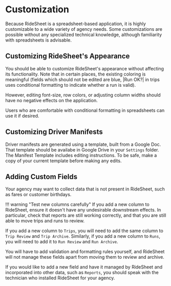 # Customization

Because RideSheet is a spreadsheet-based application, it is highly customizable to a wide variety of agency needs. Some customizations are possible without any specialized technical knowledge, although familiarity with spreadsheets is advisable.

## Customizing RideSheet's Appearance

You should be able to customize RideSheet's appearance without affecting its functionality. Note that in certain places, the existing coloring is meaningful (fields which should not be edited are blue, |Run OK?| in trips uses conditional formatting to indicate whether a run is valid).

However, editing font-size, row colors, or adjusting column widths should have no negative effects on the application.

Users who are comfortable with conditional formatting in spreadsheets can use it if desired.

## Customizing Driver Manifests

Driver manifests are generated using a template, built from a Google Doc. That template should be availabe in Google Drive in your `Settings` folder. The Manifest Template includes editing instructions. To be safe, make a copy of your current template before making any edits. 

## Adding Custom Fields

Your agency may want to collect data that is not present in RideSheet, such as fares or customer birthdays.

!!! warning "Test new columns carefully"
    If you add a new column to RideSheet, ensure it doesn't have any undesirable downstream effects. In particular, check that reports are still working correctly, and that you are still able to move trips and runs to review. 

If you add a new column to `Trips`, you will need to add the same column to `Trip Review` and `Trip Archive`. Similarly, if you add a new column to `Runs`, you will need to add it to `Run Review` and `Run Archive`.

You will have to add validation and formatting rules yourself, and RideSheet will not manage these fields apart from moving them to review and archive. 

If you would like to add a new field and have it managed by RideSheet and incorporated into other data, such as `Reports`, you should speak with the technician who installed RideSheet for your agency.